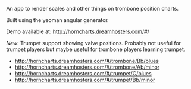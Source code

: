 An app to render scales and other things on trombone position charts.

Built using the yeoman angular generator.

Demo available at: http://horncharts.dreamhosters.com/#/

*New*: Trumpet support showing valve positions. Probably not useful for trumpet players but maybe useful for trombone players learning trumpet.

- http://horncharts.dreamhosters.com/#/trombone/Bb/blues
- http://horncharts.dreamhosters.com/#/trombone/Ab/minor
- http://horncharts.dreamhosters.com/#/trumpet/C/blues
- http://horncharts.dreamhosters.com/#/trumpet/Bb/minor

